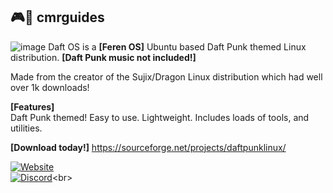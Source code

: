 ## 🎮🎉 cmrguides</br>
![image](https://avatars.githubusercontent.com/u/158375375?s=128&v=4)
Daft OS is a **[Feren OS]** Ubuntu based Daft Punk themed Linux distribution. **[Daft Punk music not included!]**

Made from the creator of the Sujix/Dragon Linux distribution which had well over 1k downloads!</br>

**[Features]**</br>
Daft Punk themed!
Easy to use.
Lightweight.
Includes loads of tools, and utilities.</br>

**[Download today!]**
https://sourceforge.net/projects/daftpunklinux/</br>

[![Website](https://tinyurl.com/bdffr5tr)](https://home.venith.net)<br>
[![Discord](https://tinyurl.com/3b9s4sz7)](https://gg.gg/venith_)<br>
